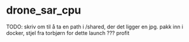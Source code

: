 # drone_sar_cpu
TODO: skriv om til å ta en path i /shared, der det ligger en jpg.
pakk inn i docker, stjel fra torbjørn for dette
launch
???
profit
